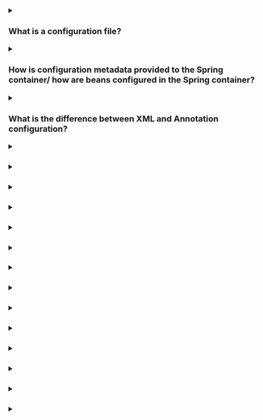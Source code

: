 <details><summary>
  
### What is a configuration file?
</summary>
A configuration file is a text-based file that contains settings and parameters used to configure the behavior of a software application or system. It is commonly used to store various options and preferences that control how the software operates or interacts with its environment.

Configuration files are typically created and edited by users or administrators to customize the behavior of an application according to their specific requirements. These files often follow a specific format or syntax defined by the software, such as using key-value pairs or structured data formats like XML, JSON, or YAML.

The purpose of a configuration file is to separate the configuration data from the application's source code, allowing users to modify settings without needing to modify the underlying software. This provides flexibility, as it allows for easy customization and adaptation of the software to different environments, user preferences, or specific use cases.

Configuration files can contain a wide range of settings depending on the software. They may include options related to database connections, network settings, logging levels, security parameters, user interface preferences, and many other aspects that affect the software's behavior. The values specified in the configuration file are read and used by the application at runtime to determine how it should operate.

By modifying the configuration file, users can tweak the behavior of the software without requiring recompilation or altering the original source code. This makes configuration files a valuable tool for managing and fine-tuning the behavior of applications in a flexible and user-friendly manner.
</details>
<details><summary>
  
### How is configuration metadata provided to the Spring container/ how are beans configured in the Spring container?
</summary>
In Spring, configuration metadata is provided to the Spring container through various mechanisms. The most common approaches for configuring beans in the Spring container are:

**1. XML-based Configuration:** In earlier versions of Spring, XML was the predominant way to configure the container and define beans. In XML-based configuration, you create an XML file (often named applicationContext.xml) where you define the beans, their dependencies, and other configuration details. The XML file is then loaded by the Spring container, which parses it and creates the beans accordingly.

**2. Annotation-based Configuration:** With the introduction of annotations in Java, Spring provides support for annotation-based configuration. You can use annotations, such as @Component, @Configuration, @Autowired, and others, to mark classes as beans, specify their dependencies, and configure various aspects of the container. Annotation-based configuration reduces the need for XML files and provides a more concise and expressive way to configure beans.

**3. Java-based Configuration:** Spring also supports configuration using plain Java classes. You can create a configuration class and annotate it with @Configuration. Within the configuration class, you define bean creation methods annotated with @Bean, which specify how to instantiate and configure the beans. Java-based configuration is often preferred for its type safety, refactorability, and the ability to use the full power of the Java language to define complex configuration logic.

Regardless of the configuration approach, once the configuration metadata is provided to the Spring container, it analyzes the metadata and creates the corresponding beans based on the configuration instructions. The container manages the lifecycle of these beans, handles their dependencies, and allows them to be injected into other beans as needed.

Spring provides flexibility in choosing the appropriate configuration style based on your project's requirements and preferences. XML, annotation-based, Java-based, or Groovy-based configuration can be used individually or in combination, depending on the complexity and needs of your application.
</details>
<details><summary>
  
### What is the difference between XML and Annotation configuration?
</summary>
The main difference between XML and Annotation configuration in the context of Spring is the way in which the configuration metadata is expressed:

### XML Configuration:
XML-based configuration involves creating an XML file where you define beans, their dependencies, and other configuration details. The XML file is typically named applicationContext.xml or a similar variant. XML configuration is more verbose and relies on the hierarchical structure of XML elements and attributes to represent the configuration metadata.

### Annotation Configuration:
Annotation-based configuration, as the name suggests, utilizes annotations provided by Spring to configure beans and their dependencies. Instead of an XML file, you use annotations like @Component, @Configuration, @Autowired, and others to mark classes as beans, specify dependencies, and configure various aspects. Annotation configuration is typically done in regular Java classes and provides a more concise and expressive way to define the configuration metadata.

In summary, XML configuration relies on a separate XML file for defining the configuration, while annotation configuration uses annotations directly within Java classes. XML configuration is more explicit and allows for a more visual representation of the configuration, while annotation configuration is more concise and leverages the power of annotations for configuration purposes. Both approaches have their own advantages and can be used based on personal preference or project requirements.
</details>
<details><summary>
  
### 
</summary>

</details>
<details><summary>
  
### 
</summary>

</details>
<details><summary>
  
### 
</summary>

</details>
<details><summary>
  
### 
</summary>

</details>
<details><summary>
  
### 
</summary>

</details>
<details><summary>
  
### 
</summary>

</details>
<details><summary>
  
### 
</summary>

</details>
<details><summary>
  
### 
</summary>

</details>
<details><summary>
  
### 
</summary>

</details>
<details><summary>
  
### 
</summary>

</details>
<details><summary>
  
### 
</summary>

</details>
<details><summary>
  
### 
</summary>

</details>
<details><summary>
  
### 
</summary>

</details>
<details><summary>
  
### 
</summary>

</details>
